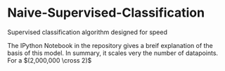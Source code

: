 # Naive-Supervised-Classification
Supervised classification algorithm designed for speed 

The IPython Notebook in the repository gives a breif explanation of the basis of this model. In summary, it scales very the number of datapoints. For a $(2,000,000 \cross 2)$

